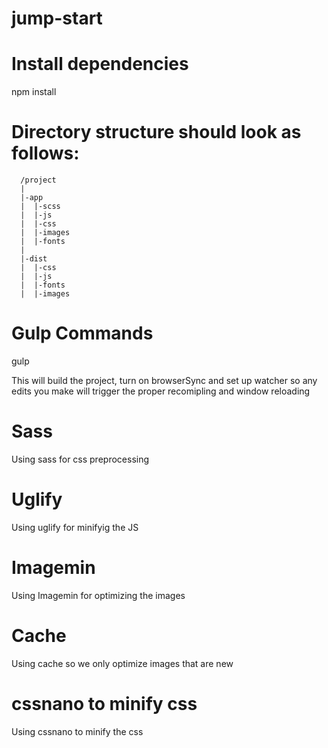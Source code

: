 # jump-start

# Install dependencies
npm install

# Directory structure should look as follows:

```
  /project
  |
  |-app
  |  |-scss
  |  |-js
  |  |-css
  |  |-images
  |  |-fonts
  |
  |-dist
  |  |-css
  |  |-js
  |  |-fonts
  |  |-images
```

# Gulp Commands
gulp

This will build the project, turn on browserSync and set up watcher so any edits you make will trigger the proper recomipling and window reloading

# Sass
Using sass for css preprocessing

# Uglify
Using uglify for minifyig the JS

# Imagemin
Using Imagemin for optimizing the images

# Cache
Using cache so we only optimize images that are new

# cssnano to minify css
Using cssnano to minify the css
